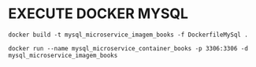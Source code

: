# EXECUTE DOCKER MYSQL

 ````
docker build -t mysql_microservice_imagem_books -f DockerfileMySql .
````

````
docker run --name mysql_microservice_container_books -p 3306:3306 -d mysql_microservice_imagem_books
````